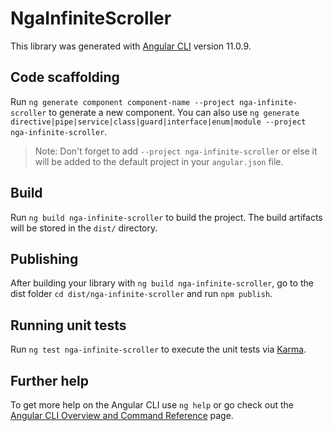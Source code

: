 # NgaInfiniteScroller

This library was generated with [Angular CLI](https://github.com/angular/angular-cli) version 11.0.9.

## Code scaffolding

Run `ng generate component component-name --project nga-infinite-scroller` to generate a new component. You can also use `ng generate directive|pipe|service|class|guard|interface|enum|module --project nga-infinite-scroller`.
> Note: Don't forget to add `--project nga-infinite-scroller` or else it will be added to the default project in your `angular.json` file. 

## Build

Run `ng build nga-infinite-scroller` to build the project. The build artifacts will be stored in the `dist/` directory.

## Publishing

After building your library with `ng build nga-infinite-scroller`, go to the dist folder `cd dist/nga-infinite-scroller` and run `npm publish`.

## Running unit tests

Run `ng test nga-infinite-scroller` to execute the unit tests via [Karma](https://karma-runner.github.io).

## Further help

To get more help on the Angular CLI use `ng help` or go check out the [Angular CLI Overview and Command Reference](https://angular.io/cli) page.
